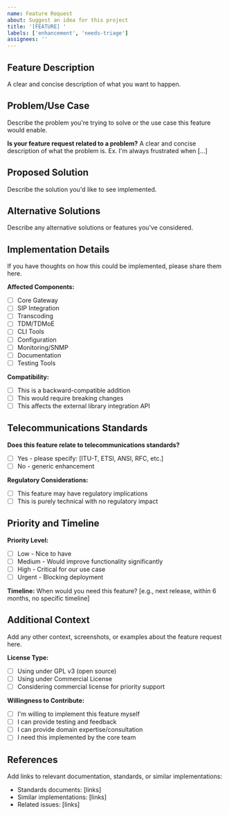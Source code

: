 ```yaml
---
name: Feature Request
about: Suggest an idea for this project
title: '[FEATURE] '
labels: ['enhancement', 'needs-triage']
assignees: ''
---
```


## Feature Description

A clear and concise description of what you want to happen.

## Problem/Use Case

Describe the problem you're trying to solve or the use case this feature would enable.

**Is your feature request related to a problem?**
A clear and concise description of what the problem is. Ex. I'm always frustrated when [...]

## Proposed Solution

Describe the solution you'd like to see implemented.

## Alternative Solutions

Describe any alternative solutions or features you've considered.

## Implementation Details

If you have thoughts on how this could be implemented, please share them here.

**Affected Components:**
- [ ] Core Gateway
- [ ] SIP Integration
- [ ] Transcoding
- [ ] TDM/TDMoE
- [ ] CLI Tools
- [ ] Configuration
- [ ] Monitoring/SNMP
- [ ] Documentation
- [ ] Testing Tools

**Compatibility:**
- [ ] This is a backward-compatible addition
- [ ] This would require breaking changes
- [ ] This affects the external library integration API

## Telecommunications Standards

**Does this feature relate to telecommunications standards?**
- [ ] Yes - please specify: [ITU-T, ETSI, ANSI, RFC, etc.]
- [ ] No - generic enhancement

**Regulatory Considerations:**
- [ ] This feature may have regulatory implications
- [ ] This is purely technical with no regulatory impact

## Priority and Timeline

**Priority Level:**
- [ ] Low - Nice to have
- [ ] Medium - Would improve functionality significantly
- [ ] High - Critical for our use case
- [ ] Urgent - Blocking deployment

**Timeline:**
When would you need this feature? [e.g., next release, within 6 months, no specific timeline]

## Additional Context

Add any other context, screenshots, or examples about the feature request here.

**License Type:**
- [ ] Using under GPL v3 (open source)
- [ ] Using under Commercial License
- [ ] Considering commercial license for priority support

**Willingness to Contribute:**
- [ ] I'm willing to implement this feature myself
- [ ] I can provide testing and feedback
- [ ] I can provide domain expertise/consultation
- [ ] I need this implemented by the core team

## References

Add links to relevant documentation, standards, or similar implementations:
- Standards documents: [links]
- Similar implementations: [links]
- Related issues: [links]